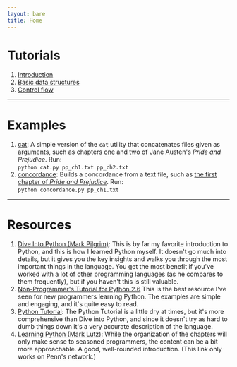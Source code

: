 ```yaml
---
layout: bare
title: Home
---
```


# Tutorials
1. [Introduction](bootcamp/introduction.html)
2. [Basic data structures](bootcamp/structures.html)
3. [Control flow](bootcamp/control.html)

---

# Examples

1. [cat](examples/cat.py): A simple version of the `cat` utility that
concatenates files given as arguments, such as chapters
[one](examples/pp_ch1.txt) and [two](examples/pp_ch2.txt) of Jane
Austen's _Pride and Prejudice_.
Run:  
`python cat.py pp_ch1.txt pp_ch2.txt`
1. [concordance](examples/concordance.py): Builds a concordance from a
text file, such as [the first chapter of _Pride and Prejudice_](examples/pp_ch1.txt).
Run:  
`python concordance.py pp_ch1.txt`

---

# Resources

1. [Dive Into Python (Mark
Pilgrim)](http://www.diveintopython.net/): This is by
far my favorite introduction to Python, and this is how I learned
Python myself. It doesn't go much into details, but it gives you the
key insights and walks you through the most important things in the
language. You get the most benefit if you've worked with a lot of
other programming languages (as he compares to them frequently), but
if you haven't this is still valuable.
1. [Non-Programmer's Tutorial for Python
2.6](http://en.wikibooks.org/wiki/Non-Programmer%27s_Tutorial_for_Python_2.6)
This is the best resource I've seen for new programmers learning
Python. The examples are simple and engaging, and it's quite easy to
read.
1. [Python
Tutorial](http://docs.python.org/release/2.7.2/tutorial/index.html): The
Python Tutorial is a little dry at times, but it's more comprehensive
than Dive into Python, and since it doesn't try as hard to dumb things
down it's a very accurate description of the language.
1. [Learning Python (Mark Lutz)](http://proquestcombo.safaribooksonline.com/book/programming/python/9780596805395?bookview=overview):
While the organization of the chapters will only make sense to
seasoned programmers, the content can be a bit more approachable. A
good, well-rounded introduction. (This link only works on Penn's
network.)
